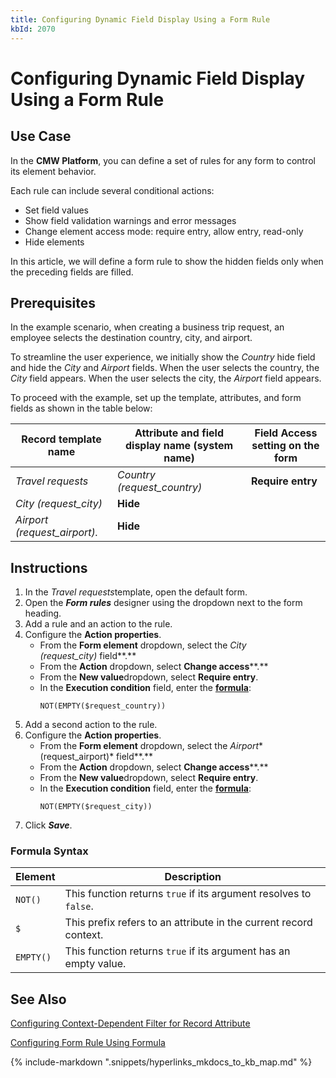 ```yaml
---
title: Configuring Dynamic Field Display Using a Form Rule
kbId: 2070
---
```



# Configuring Dynamic Field Display Using a Form Rule

## Use Case

In the **CMW Platform**, you can define a set of rules for any form to control its element behavior.

Each rule can include several conditional actions:

- Set field values
- Show field validation warnings and error messages
- Change element access mode: require entry, allow entry, read-only
- Hide elements

In this article, we will define a form rule to show the hidden fields only when the preceding fields are filled.

## Prerequisites

In the example scenario, when creating a business trip request, an employee selects the destination country, city, and airport.

To streamline the user experience, we initially show the *Country* hide field and hide the *City* and *Airport* fields. When the user selects the country, the *City* field appears. When the user selects the city, the *Airport* field appears.

To proceed with the example, set up the template, attributes, and form fields as shown in the table below:

| **Record template name** | **Attribute and field display name (system name)** | **Field Access setting on the form** |
| --- | --- | --- |
| *Travel requests* | *Country (request\_country)* | **Require entry** |
| *City (request\_city)* | **Hide** |
| *Airport (request\_airport).* | **Hide** |

## Instructions

1. In the *Travel requests*template, open the default form.
2. Open the ***Form rules*** designer using the dropdown next to the form heading.
3. Add a rule and an action to the rule.
4. Configure the **Action properties**.
   - From the **Form element** dropdown, select the *City (request\_city)* field**.**
   - From the **Action** dropdown, select **Change access****.**
   - From the **New value**dropdown, select **Require entry**.
   - In the **Execution condition** field, enter the [**formula**](#mcetoc_1gtqijebq0):
     ```
     NOT(EMPTY($request_country))
     ```
5. Add a second action to the rule.
6. Configure the **Action properties**.
   - From the **Form element** dropdown, select the *Airport**(request\_airport)* field**.**
   - From the **Action** dropdown, select **Change access****.**
   - From the **New value**dropdown, select **Require entry**.
   - In the **Execution condition** field, enter the [**formula**](#mcetoc_1gtqijebq0):
     ```
     NOT(EMPTY($request_city))
     ```
7. Click ***Save***.

### Formula Syntax

| Element | Description |
| --- | --- |
| `NOT()` | This function returns `true` if its argument resolves to `false`. |
| `$` | This prefix refers to an attribute in the current record context. |
| `EMPTY()` | This function returns `true` if its argument has an empty value. |

## See Also

[Configuring Context-Dependent Filter for Record Attribute](https://kb.comindware.ru/article.php?id=2022)

[Configuring Form Rule Using Formula](https://kb.comindware.ru/article.php?id=1987)

{% include-markdown ".snippets/hyperlinks_mkdocs_to_kb_map.md" %}
